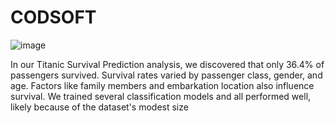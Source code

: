 # CODSOFT

![image](https://github.com/chaymaemerhrioui1/CODSOFT/assets/128318349/2dbecf45-7ace-4990-8127-00f003d45737)

In our Titanic Survival Prediction analysis, we discovered that only 36.4% of passengers survived. Survival rates varied by passenger class, gender, and age. Factors like family members and embarkation location also influence survival. We trained several classification models and all performed well, likely because of the dataset's modest size
